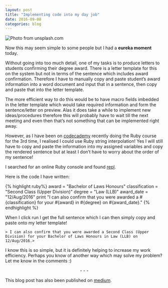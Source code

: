 ```yaml
---
layout: post
title: "Implementing code into my day job"
date: 2016-09-08
categories: blog
---
```


<img src="https://cdn-images-1.medium.com/max/800/1*Fq8IzVxeUrl3t-Mr7rf7VQ.jpeg" alt="Photo from unsplash.com" class="img-responsive">

Now this may seem simple to some people but I had a **eureka moment** today.

Without going into too much detail, one of my tasks is to produce letters to students confirming their degree award. There is a letter template for this on the system but not in terms of the sentence which includes award confirmation. Therefore I have to manually copy and paste student’s award information into a word document and input that in a sentence, then copy and paste that into the letter template.

The more efficient way to do this would be to have macro fields imbedded in the letter template which would take required information and form the sentence/letter on preview. Alas it does take a while to implement new ideas/procedures therefore this will probably have to wait till the next meeting and even then that’s not something that can be implemented right away.

However, as I have been on [codecademy](http://www.codecademy.com/) recently doing the Ruby course for the 3rd time, I realised I could use Ruby string interpolation! Yes I will still have to copy and paste the information into my assigned variables and copy the rendered sentence but at least I don’t have to worry about the order of my sentence!

I searched for an online Ruby console and found [repl](https://repl.it/).

Here is the code I have written:

{% highlight ruby%}
award = "Bachelor of Laws Honours"
classification = "Second Class (Upper Division)"
degree = "Law (LLB)"
award_date = "12/Aug/2016"
print "I can also confirm that you were awarded a #{classification} for your #{award} in #{degree} on #{award_date}."
{% endhighlight %}

When I click run I get the full sentence which I can then simply copy and paste onto my letter template!

```
> I can also confirm that you were awarded a Second Class (Upper Division) for your Bachelor of Laws Honours in Law (LLB) on 12/Aug/2016.>
```

I know this is so simple, but it is definitely helping to increase my work efficiency. Perhaps you know of another way which may solve my problem? Let me know in the comments :)

<p style="text-align: center">- - -</p>

This blog post has also been published on [medium](https://medium.com/@pinglinh/latest).


